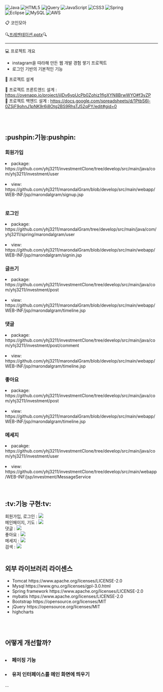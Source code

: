
![Java](https://img.shields.io/badge/java-%23ED8B00.svg?style=for-the-badge&logo=java&logoColor=white)
![HTML5](https://img.shields.io/badge/html5-%23E34F26.svg?style=for-the-badge&logo=html5&logoColor=white)
![jQuery](https://img.shields.io/badge/jquery-%230769AD.svg?style=for-the-badge&logo=jquery&logoColor=white)
![JavaScript](https://img.shields.io/badge/javascript-%23323330.svg?style=for-the-badge&logo=javascript&logoColor=%23F7DF1E)
![CSS3](https://img.shields.io/badge/css3-%231572B6.svg?style=for-the-badge&logo=css3&logoColor=white)
![Spring](https://img.shields.io/badge/spring-%236DB33F.svg?style=for-the-badge&logo=spring&logoColor=white)  
![Eclipse](https://img.shields.io/badge/Eclipse-FE7A16.svg?style=for-the-badge&logo=Eclipse&logoColor=white)
![MySQL](https://img.shields.io/badge/mysql-%2300f.svg?style=for-the-badge&logo=mysql&logoColor=white)
![AWS](https://img.shields.io/badge/AWS-%23FF9900.svg?style=for-the-badge&logo=amazon-aws&logoColor=white)

:clipboard: 코인모아

:mag:[프레젠테이션.pptx](https://github.com/yhj3211/investmentClone/files/7351657/default.pptx):mag:


<hr>

:computer: 프로젝트 개요

  <ul>
    <li>instagram을 따라해 만든 웹 개발 경험 쌓기 프로젝트</li>
    <li>로그인 기반의 기본적인 기능</li>
  </ul>
  
:nut_and_bolt: 프로젝트 설계

:floppy_disk: 프로젝트 프론트엔드 설계 : https://ovenapp.io/project/ijIDv6ypUcPb0Zohiz1flgXYN8BrwWYO#f3yZP
<br>
:floppy_disk: 프로젝트 백엔드 설계 : https://docs.google.com/spreadsheets/d/1PtbS6l-0ZSjF9ohnJ1pNK9r6j8Otg2BS9RhsTJ52qPY/edit#gid=0

<br>
<br>

  <h2>:pushpin:기능:pushpin:</h2>

   <h3>회원가입</h3>
     <li>package: https://github.com/yhj3211/investmentClone/tree/develop/src/main/java/com/yhj3211/investment/user</li>
     <br>
     <li>view: https://github.com/yhj3211/marondalGram/blob/develop/src/main/webapp/WEB-INF/jsp/marondalgram/signup.jsp</li>
     <br>
    
   <h3>로그인</h3>
     <li>package: https://github.com/yhj3211/marondalGram/tree/develop/src/main/java/com/yhj3211/spring/marondalgram/user</li>
     <br>
     <li>view: https://github.com/yhj3211/marondalGram/blob/develop/src/main/webapp/WEB-INF/jsp/marondalgram/signin.jsp</li>
 
   <h3>글쓰기</h3>
     <li>package: https://github.com/yhj3211/investmentClone/tree/develop/src/main/java/com/yhj3211/investment/post</li>
     <br>
     <li>view: https://github.com/yhj3211/marondalGram/blob/develop/src/main/webapp/WEB-INF/jsp/marondalgram/timeline.jsp</li>
     
   <h3>댓글</h3>
     <li>package: https://github.com/yhj3211/investmentClone/tree/develop/src/main/java/com/yhj3211/investment/post/comment</li>
     <br>
     <li>view: https://github.com/yhj3211/marondalGram/blob/develop/src/main/webapp/WEB-INF/jsp/marondalgram/timeline.jsp</li>  
     
   <h3>좋아요</h3>
     <li>package: https://github.com/yhj3211/investmentClone/tree/develop/src/main/java/com/yhj3211/investment/post</li>
     <br>
     <li>view: https://github.com/yhj3211/marondalGram/blob/develop/src/main/webapp/WEB-INF/jsp/marondalgram/timeline.jsp</li> 
     
   <h3>메세지</h3> 
     <li>pacakge: https://github.com/yhj3211/investmentClone/tree/develop/src/main/java/com/yhj3211/investment/user</li>
     <br>
     <li>view: https://github.com/yhj3211/investmentClone/tree/develop/src/main/webapp/WEB-INF/jsp/investment/MessageService</li>
  
   <br>
   <br>
   
   <h2>:tv:기능 구현:tv:</h2>
   회원가입, 로그인 : <img src="https://user-images.githubusercontent.com/77193812/137452510-c92dc7db-93eb-41fc-a398-53dd730c97a1.gif">
   <br>
   메인페이지, 기도 : <img src="https://user-images.githubusercontent.com/77193812/137452606-a2be6287-d40b-4827-8d43-03469c340dc9.gif">
   <br>
   댓글 : <img src="https://user-images.githubusercontent.com/77193812/137452645-8aefe709-2ae3-41c7-9164-aab475cb72fd.gif">
   <br>
   좋아요 : <img src="https://user-images.githubusercontent.com/77193812/137452696-941113d9-e254-483b-9678-5238c96f4cda.gif">
   <br>
   메세지 : <img src="https://user-images.githubusercontent.com/77193812/137452764-96dfe2af-5862-4e74-a1c0-2ea01196ca0b.gif">
   <br>
   검색 : <img src="https://user-images.githubusercontent.com/77193812/137454556-789fad29-48b4-4401-b707-3ccfe31360c3.gif">

   <br>
   <br>
  
  <h2>외부 라이브러리 라이센스</h2>
    <ul>
     <li>Tomcat https://www.apache.org/licenses/LICENSE-2.0</li>
     <li>Mysql https://www.gnu.org/licenses/gpl-3.0.html</li>
     <li>Spring framework https://www.apache.org/licenses/LICENSE-2.0</li>
     <li>mybatis https://www.apache.org/licenses/LICENSE-2.0</li>
     <li>Bootstrap https://opensource.org/licenses/MIT</li>
     <li>jQuery https://opensource.org/licenses/MIT</li>
     <li>highcharts</li>
    </ul>
  <br>
  <br>
 
  <h2>어떻게 개선할까?<h2>
    <h3><li>페이징 기능</li></h3>
    <h3><li>유저 인터페이스를 메인 화면에 띄우기</li></h3>
    ...
